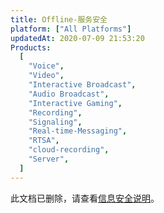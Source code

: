 ```yaml
---
title: Offline-服务安全
platform: ["All Platforms"]
updatedAt: 2020-07-09 21:53:20
Products:
  [
    "Voice",
    "Video",
    "Interactive Broadcast",
    "Audio Broadcast",
    "Interactive Gaming",
    "Recording",
    "Signaling",
    "Real-time-Messaging",
    "RTSA",
    "cloud-recording",
    "Server",
  ]
---
```


此文档已删除，请查看[信息安全说明](https://docs.agora.io/cn/Agora%20Platform/security?platform=All%20Platforms)。
